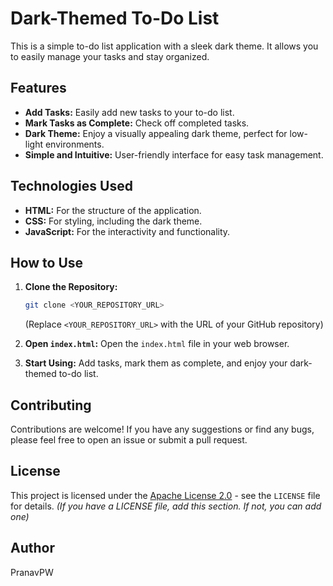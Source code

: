 # Dark-Themed To-Do List

This is a simple to-do list application with a sleek dark theme. It allows you to easily manage your tasks and stay organized.

## Features

* **Add Tasks:** Easily add new tasks to your to-do list.
* **Mark Tasks as Complete:** Check off completed tasks.
* **Dark Theme:** Enjoy a visually appealing dark theme, perfect for low-light environments.
* **Simple and Intuitive:** User-friendly interface for easy task management.

## Technologies Used

* **HTML:** For the structure of the application.
* **CSS:** For styling, including the dark theme.
* **JavaScript:** For the interactivity and functionality.

## How to Use

1.  **Clone the Repository:**
    ```bash
    git clone <YOUR_REPOSITORY_URL>
    ```
    (Replace `<YOUR_REPOSITORY_URL>` with the URL of your GitHub repository)

2.  **Open `index.html`:** Open the `index.html` file in your web browser.

3.  **Start Using:** Add tasks, mark them as complete, and enjoy your dark-themed to-do list.



## Contributing

Contributions are welcome! If you have any suggestions or find any bugs, please feel free to open an issue or submit a pull request.

## License

This project is licensed under the [Apache License 2.0](LICENSE) - see the `LICENSE` file for details. *(If you have a LICENSE file, add this section. If not, you can add one)*

## Author

PranavPW
